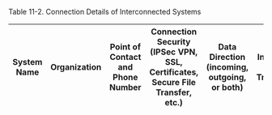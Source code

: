 <!--
Table 11-2 documents detailed information for ALL system interconnections. This data is vital to understanding the nature of the interconnection between the systems. Provide sufficient information (e.g., System Name, component IP address and interface identifier) connecting to this system. Name the organization and the POC for the external system. For Connection Security indicate how the connection is being secured. For Data Direction, indicate which direction the packets are flowing. For Information Being Transmitted, describe what type of data is being transmitted. If a dedicated telecom line is used, indicate the circuit number.
-->

Table 11-2. Connection Details of Interconnected Systems

| System Name | Organization | Point of Contact and Phone Number | Connection Security (IPSec VPN, SSL, Certificates, Secure File Transfer, etc.) | Data Direction (incoming, outgoing, or both) | Information Being Transmitted | Prots or Circuit # |
| ----------- | ------------ | --------------------------------- | ------------------------------------------------------------------------------ | -------------------------------------------- | ----------------------------- | ------------------ |
